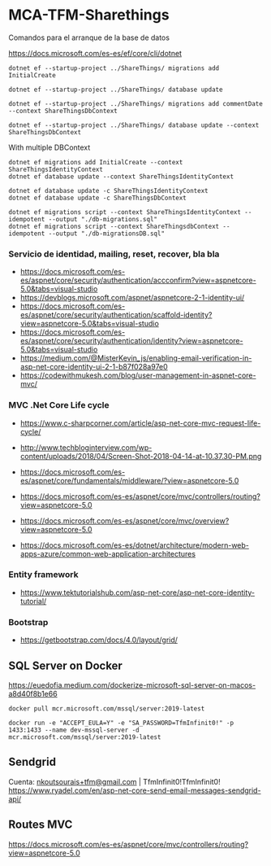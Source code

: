 # MCA-TFM-Sharethings

Comandos para el arranque de la base de datos

https://docs.microsoft.com/es-es/ef/core/cli/dotnet

```
dotnet ef --startup-project ../ShareThings/ migrations add InitialCreate

dotnet ef --startup-project ../ShareThings/ database update

dotnet ef --startup-project ../ShareThings/ migrations add commentDate --context ShareThingsDbContext

dotnet ef --startup-project ../ShareThings/ database update --context ShareThingsDbContext
```
With multiple DBContext
```
dotnet ef migrations add InitialCreate --context ShareThingsIdentityContext
dotnet ef database update --context ShareThingsIdentityContext

dotnet ef database update -c ShareThingsIdentityContext
dotnet ef database update -c ShareThingsDbContext

dotnet ef migrations script --context ShareThingsIdentityContext --idempotent --output "./db-migrations.sql"
dotnet ef migrations script --context ShareThingsdbContext --idempotent --output "./db-migrationsDB.sql"

```


### Servicio de identidad, mailing, reset, recover, bla bla
* https://docs.microsoft.com/es-es/aspnet/core/security/authentication/accconfirm?view=aspnetcore-5.0&tabs=visual-studio
* https://devblogs.microsoft.com/aspnet/aspnetcore-2-1-identity-ui/
* https://docs.microsoft.com/es-es/aspnet/core/security/authentication/scaffold-identity?view=aspnetcore-5.0&tabs=visual-studio
* https://docs.microsoft.com/es-es/aspnet/core/security/authentication/identity?view=aspnetcore-5.0&tabs=visual-studio
* https://medium.com/@MisterKevin_js/enabling-email-verification-in-asp-net-core-identity-ui-2-1-b87f028a97e0
* https://codewithmukesh.com/blog/user-management-in-aspnet-core-mvc/


### MVC .Net Core Life cycle
* https://www.c-sharpcorner.com/article/asp-net-core-mvc-request-life-cycle/

* http://www.techbloginterview.com/wp-content/uploads/2018/04/Screen-Shot-2018-04-14-at-10.37.30-PM.png

* https://docs.microsoft.com/es-es/aspnet/core/fundamentals/middleware/?view=aspnetcore-5.0

* https://docs.microsoft.com/es-es/aspnet/core/mvc/controllers/routing?view=aspnetcore-5.0

* https://docs.microsoft.com/es-es/aspnet/core/mvc/overview?view=aspnetcore-5.0

* https://docs.microsoft.com/es-es/dotnet/architecture/modern-web-apps-azure/common-web-application-architectures

### Entity framework
* https://www.tektutorialshub.com/asp-net-core/asp-net-core-identity-tutorial/

### Bootstrap
* https://getbootstrap.com/docs/4.0/layout/grid/

## SQL Server on Docker
https://euedofia.medium.com/dockerize-microsoft-sql-server-on-macos-a8d40f8b1e66
```
docker pull mcr.microsoft.com/mssql/server:2019-latest

docker run -e "ACCEPT_EULA=Y" -e "SA_PASSWORD=TfmInfinit0!" -p 1433:1433 --name dev-mssql-server -d mcr.microsoft.com/mssql/server:2019-latest
```

## Sendgrid
Cuenta: nkoutsourais+tfm@gmail.com | TfmInfinit0!TfmInfinit0!
https://www.ryadel.com/en/asp-net-core-send-email-messages-sendgrid-api/

## Routes MVC
https://docs.microsoft.com/es-es/aspnet/core/mvc/controllers/routing?view=aspnetcore-5.0
